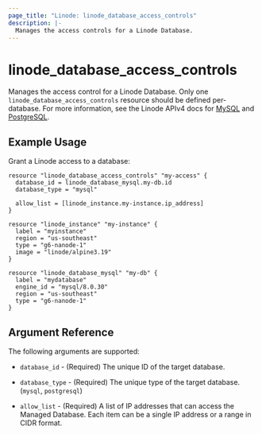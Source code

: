```yaml
---
page_title: "Linode: linode_database_access_controls"
description: |-
  Manages the access controls for a Linode Database.
---
```


# linode\_database\_access_controls

Manages the access control for a Linode Database. Only one `linode_database_access_controls` resource should be defined per-database.
For more information, see the Linode APIv4 docs for [MySQL](https://techdocs.akamai.com/linode-api/reference/put-databases-mysql-instance) and [PostgreSQL](https://techdocs.akamai.com/linode-api/reference/put-databases-postgre-sql-instance).

## Example Usage

Grant a Linode access to a database:

```hcl
resource "linode_database_access_controls" "my-access" {
  database_id = linode_database_mysql.my-db.id
  database_type = "mysql"
  
  allow_list = [linode_instance.my-instance.ip_address]
}

resource "linode_instance" "my-instance" {
  label = "myinstance"
  region = "us-southeast"
  type = "g6-nanode-1"
  image = "linode/alpine3.19"
}

resource "linode_database_mysql" "my-db" {
  label = "mydatabase"
  engine_id = "mysql/8.0.30"
  region = "us-southeast"
  type = "g6-nanode-1"
}
```

## Argument Reference

The following arguments are supported:

* `database_id` - (Required) The unique ID of the target database.

* `database_type` - (Required) The unique type of the target database. (`mysql`, `postgresql`)

* `allow_list` - (Required) A list of IP addresses that can access the Managed Database. Each item can be a single IP address or a range in CIDR format.
